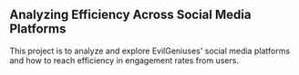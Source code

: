 ## Analyzing Efficiency Across Social Media Platforms
This project is to analyze and explore EvilGeniuses' social media platforms and how to reach efficiency in engagement rates from users.
